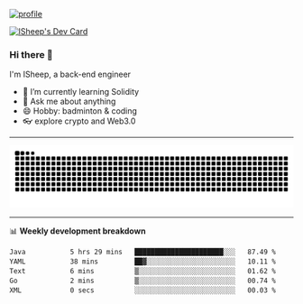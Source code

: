 [![profile](https://user-images.githubusercontent.com/54968314/208005045-e4b42f3b-833d-4242-bfcc-e764865553a2.svg)](https://www.calligrapher.ai/)

<a href="https://app.daily.dev/linziyang1106"><img src="https://api.daily.dev/devcards/v2/i4Spwx5Skx5FpTqWcwoit.png?r=kgx&type=wide" width="652" alt="ISheep's Dev Card"/></a>

### Hi there 🐏

I'm ISheep, a back-end engineer

- 🔭 I’m currently learning Solidity
- 💬 Ask me about anything
- 😄 Hobby: badminton & coding
- 👓 explore crypto and Web3.0

-------

![](https://raw.githubusercontent.com/ISheepp/ISheepp/output/github-contribution-grid-snake.svg)

-------

📊 **Weekly development breakdown**
<!--START_SECTION:waka-->

```txt
Java           5 hrs 29 mins   ██████████████████████░░░   87.49 %
YAML           38 mins         ██▓░░░░░░░░░░░░░░░░░░░░░░   10.11 %
Text           6 mins          ▒░░░░░░░░░░░░░░░░░░░░░░░░   01.62 %
Go             2 mins          ▒░░░░░░░░░░░░░░░░░░░░░░░░   00.74 %
XML            0 secs          ░░░░░░░░░░░░░░░░░░░░░░░░░   00.03 %
```

<!--END_SECTION:waka-->
